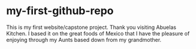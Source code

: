 # my-first-github-repo

This is my first website/capstone project. Thank you visiting Abuelas Kitchen. I based it on the great foods of Mexico that I have the pleasure of enjoying through my Aunts based down from my grandmother.
